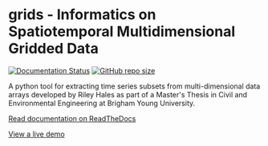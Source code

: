 # grids - Informatics on Spatiotemporal Multidimensional Gridded Data

[![Documentation Status](https://readthedocs.org/projects/tsgrids/badge/?version=latest)](https://tsgrids.readthedocs.io/en/latest/?badge=latest)
[![GitHub repo size](https://img.shields.io/github/repo-size/rileyhales/grids?style=plastic)](https://github.com/rileyhales/grids)
     
A python tool for extracting time series subsets from multi-dimensional data arrays developed by Riley Hales as part of a Master's Thesis in Civil and Environmental Engineering at Brigham Young University.

[Read documentation on ReadTheDocs](https://tsgrids.readthedocs.io/en/stable/)

[View a live demo](https://gist.github.com/rileyhales/7783b521335c875b056adff4e22737d0)
